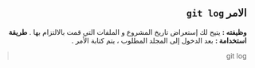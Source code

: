 ﻿

<div dir = rtl > 

## الامر `git log`

**وظيفته :** 
يتيح لك إستعراض تاريخ المشروع و الملفات التي قمت بالالتزام بها .
**طريقة استخدامة :**
بعد الدخول إلى المجلد المطلوب ، يتم كتابة الأمر  . 
<div dir = rtl > 

>  git log

</dir>

</dir>

